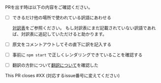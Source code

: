 PRを出す時は以下の内容をご確認ください。

- [ ] できるだけ他の場所で使われている訳語にあわせる

    [対訳表](https://github.com/elm-jp/guide/blob/master/book/about_translation.md)をご参照ください。
    もし対訳表にまだ記載されていない訳語であれば、対訳表に追記していただけると助かります。

- [ ] 原文をコメントアウトしてその直下に訳を記入する
- [ ] 事前に `npm start` で正しくレンダリングできていることを確認する
- [ ] 翻訳の方針について[翻訳について](https://github.com/elm-jp/guide/blob/master/book/about_translation.md)を確認した

This PR closes #XX (対応するissue番号に変えてください)

